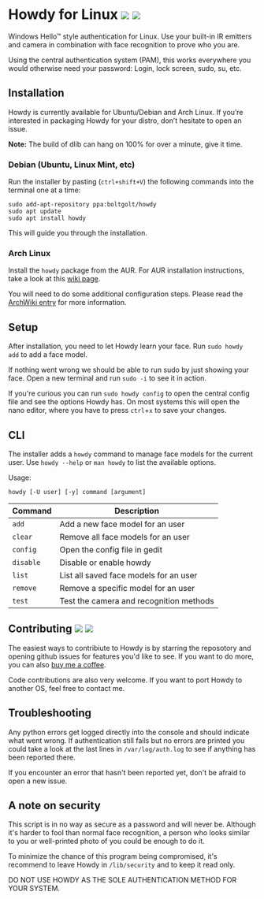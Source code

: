 # Howdy for Linux  [![](https://img.shields.io/travis/boltgolt/howdy/master.svg)](https://travis-ci.org/boltgolt/howdy) [![](https://img.shields.io/github/release/boltgolt/howdy.svg?colorB=4c1)](https://github.com/boltgolt/howdy/releases) 

Windows Hello™ style authentication for Linux. Use your built-in IR emitters and camera in combination with face recognition to prove who you are.

Using the central authentication system (PAM), this works everywhere you would otherwise need your password: Login, lock screen, sudo, su, etc.

## Installation

Howdy is currently available for Ubuntu/Debian and Arch Linux. If you’re interested in packaging Howdy for your distro, don’t hesitate to open an issue.

**Note:** The build of dlib can hang on 100% for over a minute, give it time.

### Debian (Ubuntu, Linux Mint, etc)

Run the installer by pasting (`ctrl+shift+V`) the following commands into the terminal one at a time:

```
sudo add-apt-repository ppa:boltgolt/howdy
sudo apt update
sudo apt install howdy
```

This will guide you through the installation.

### Arch Linux

Install the `howdy` package from the AUR. For AUR installation instructions, take a look at this [wiki page](https://wiki.archlinux.org/index.php/Arch_User_Repository#Installing_packages).

You will need to do some additional configuration steps. Please read the [ArchWiki entry](https://wiki.archlinux.org/index.php/Howdy) for more information.

## Setup

After installation, you need to let Howdy learn your face. Run `sudo howdy add` to add a face model.

If nothing went wrong we should be able to run sudo by just showing your face. Open a new terminal and run `sudo -i` to see it in action.

If you're curious you can run `sudo howdy config` to open the central config file and see the options Howdy has. On most systems this will open the nano editor, where you have to press `ctrl`+`x` to save your changes.

## CLI

The installer adds a `howdy` command to manage face models for the current user. Use `howdy --help` or `man howdy` to list the available options.

Usage:
```
howdy [-U user] [-y] command [argument]
```

| Command   | Description                                   |
|-----------|-----------------------------------------------|
| `add`     | Add a new face model for an user              |
| `clear`   | Remove all face models for an user            |
| `config`  | Open the config file in gedit                 |
| `disable` | Disable or enable howdy                       |
| `list`    | List all saved face models for an user        |
| `remove`  | Remove a specific model for an user           |
| `test`    | Test the camera and recognition methods       |

## Contributing [![](https://img.shields.io/travis/boltgolt/howdy/dev.svg?label=dev%20build)](https://github.com/boltgolt/howdy/tree/dev) [![](https://img.shields.io/github/issues-raw/boltgolt/howdy/enhancement.svg?label=feature+requests&colorB=4c1)](https://github.com/boltgolt/howdy/issues?q=is%3Aissue+is%3Aopen+label%3Aenhancement)

The easiest ways to contribiute to Howdy is by starring the reposotory and opening github issues for features you'd like to see. If you want to do more, you can also [buy me a coffee](https://www.buymeacoffee.com/boltgolt).

Code contributions are also very welcome. If you want to port Howdy to another OS, feel free to contact me.

## Troubleshooting

Any python errors get logged directly into the console and should indicate what went wrong. If authentication still fails but no errors are printed you could take a look at the last lines in `/var/log/auth.log` to see if anything has been reported there.

If you encounter an error that hasn't been reported yet, don't be afraid to open a new issue.

## A note on security

This script is in no way as secure as a password and will never be. Although it's harder to fool than normal face recognition, a person who looks similar to you or well-printed photo of you could be enough to do it.

To minimize the chance of this program being compromised, it's recommend to leave Howdy in `/lib/security` and to keep it read only.

DO NOT USE HOWDY AS THE SOLE AUTHENTICATION METHOD FOR YOUR SYSTEM.
